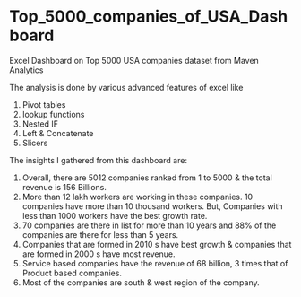 # Top_5000_companies_of_USA_Dashboard
Excel Dashboard on Top 5000 USA companies dataset from Maven Analytics 

The analysis is done by various advanced features of excel like
1) Pivot tables
2) lookup functions
3) Nested IF
4) Left & Concatenate 
5) Slicers

The insights I gathered from this dashboard are:

1) Overall, there are 5012 companies ranked from 1 to 5000 & the total revenue is 156 Billions.
2) More than 12 lakh workers are working in these companies. 10 companies have more than 10 thousand workers. But, Companies with less than 1000 workers have the best growth rate.
3) 70 companies are there in list for more than 10 years and 88% of the companies are there for less than 5 years.
4) Companies that are formed in 2010 s have best growth & companies that are formed in 2000 s have most revenue.
5) Service based companies have the revenue of 68 billion, 3 times that of Product based companies.
6) Most of the companies are south & west region of the company.
